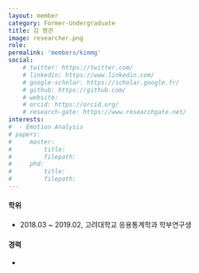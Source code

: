 ```yaml
---
layout: member
category: Former-Undergraduate
title: 김 명관
image: researcher.png
role: 
permalink: 'members/kimmg'
social:
    # twitter: https://twitter.com/
    # linkedin: https://www.linkedin.com/
    # google-scholar: https://scholar.google.fr/
    # github: https://github.com/
    # website:
    # orcid: https://orcid.org/
    # research-gate: https://www.researchgate.net/
interests:
#  - Emotion Analysis
# papers:
#     master:
#         title: 
#         filepath: 
#     phd:
#         title:
#         filepath:
---
```


#### 학위
* 2018.03 ~ 2019.02, 고려대학교 응용통계학과 학부연구생

#### 경력
*

